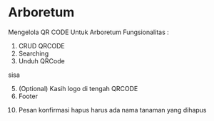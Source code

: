 # Arboretum
Mengelola QR CODE Untuk Arboretum
Fungsionalitas :
1. CRUD QRCODE
2. Searching
3. Unduh QRCode

sisa
<!-- 1. Searching -->
<!-- 2. Button edit selanjutnya tidak bisa di klik/ tidak berfungsi -->
<!-- 3. Field deskripsi lebih dibesarkan  -->
<!-- 4. Kasih nama/judul di nama file dan di gambar -->
5. (Optional) Kasih logo di tengah QRCODE
6. Footer
<!-- 7. Ubah warna button -->
<!-- 8. Ketika modal qrcode muncul lalu ketika klik butttonya utk tutup maka perlu kosongkan lagi fieldnya -->
<!-- 9. Button unduh qr di beranda belum berfungsi -->
10. Pesan konfirmasi hapus harus ada nama tanaman yang dihapus